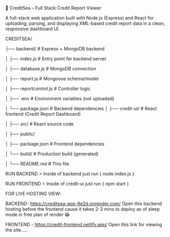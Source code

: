 🧾 CreditSea – Full Stack Credit Report Viewer

A full-stack web application built with Node.js (Express) and React for uploading, parsing, and displaying XML-based credit report data in a clean, responsive dashboard UI.



CREDITSEA/

├── backend/           # Express + MongoDB backend

│   ├── index.js       # Entry point for backend server

│   ├── database.js    # MongoDB connection

│   ├── report.js      # Mongoose schema/model

│   ├── reportcontrol.js # Controller logic

│   ├── .env           # Environment variables (not uploaded)

│   └── package.json   # Backend dependencies
│
├── credit-ui/         # React frontend (Credit Report Dashboard)

│   ├── src/           # React source code

│   ├── public/

│   ├── package.json   # Frontend dependencies

│   └── build/         # Production build (generated)

│
└── README.md          # This file


RUN BACKEND = Inside of backend just run { node index.js }

RUN FRONTEND = Inside of credit-ui just run { npm start }

FOR LIVE HOSTING VIEW-

BACKEND- https://creditsea-app-9e2d.onrender.com/      Open this backend hosting before the frontend cause it takes 2-3 mins to deploy as of sleep mode in free plan of render 😂

FRONTEND - https://credit-frontend.netlify.app/        Open this link for viewing the site.....
